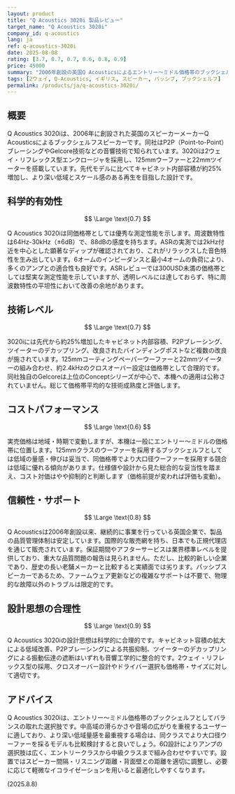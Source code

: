 ```yaml
---
layout: product
title: "Q Acoustics 3020i 製品レビュー"
target_name: "Q Acoustics 3020i"
company_id: q-acoustics
lang: ja
ref: q-acoustics-3020i
date: 2025-08-08
rating: [3.7, 0.7, 0.7, 0.6, 0.8, 0.9]
price: 45000
summary: "2006年創設の英国Q Acousticsによるエントリー〜ミドル価格帯のブックシェルフスピーカー。公称仕様と価格帯に見合った技術構成で、設計思想は合理的"
tags: [2ウェイ, Q-Acoustics, イギリス, スピーカー, パッシブ, ブックシェルフ]
permalink: /products/ja/q-acoustics-3020i/
---
```

## 概要

Q Acoustics 3020iは、2006年に創設された英国のスピーカーメーカーQ Acousticsによるブックシェルフスピーカーです。同社はP2P（Point-to-Point）ブレーシングやGelcore技術などの音響技術で知られています。3020iは2ウェイ・リフレックス型エンクロージャを採用し、125mmウーファーと22mmツイーターを搭載しています。先代モデルに比べてキャビネット内部容積が約25%増加し、より深い低域とスケール感のある再生を目指した設計です。

## 科学的有効性

$$ \Large \text{0.7} $$

Q Acoustics 3020iは同価格帯としては優秀な測定性能を示します。周波数特性は64Hz-30kHz（±6dB）で、88dBの感度を持ちます。ASRの実測では2kHz付近を中心とした顕著なディップが確認されており、これがリラックスした音色特性を生み出しています。6オームのインピーダンスと最小4オームの負荷により、多くのアンプとの適合性も良好です。ASRレビューでは300USD未満の価格帯としては堅実な測定性能を示していますが、透明レベルには達しておらず、特に周波数特性の平坦性において改善の余地があります。

## 技術レベル

$$ \Large \text{0.7} $$

3020iには先代から約25%増加したキャビネット内部容積、P2Pブレーシング、ツイーターのデカップリング、改良されたバインディングポストなど複数の改良が施されています。125mmコーティングペーパーウーファーと22mmツイーターの組み合わせ、約2.4kHzのクロスオーバー設定は価格帯として合理的です。同社独自のGelcoreは上位のConceptシリーズが中心で、本機への適用は公称されていません。総じて価格帯平均的な技術成熟度と評価します。

## コストパフォーマンス

$$ \Large \text{0.6} $$

実売価格は地域・時期で変動しますが、本機は一般にエントリー〜ミドルの価格帯に位置します。125mmクラスのウーファーを採用するブックシェルフとしては低域の量感・伸びは妥当で、同価格帯でより大口径ウーファーを採用する競合は低域に優れる傾向があります。仕様値や設計から見た総合的な妥当性を踏まえ、コスト対価はやや抑制的と判断します（価格前提が変われば評価も変動）。

## 信頼性・サポート

$$ \Large \text{0.8} $$

Q Acousticsは2006年創設以来、継続的に事業を行っている英国企業で、製品の品質管理体制は安定しています。国際的な販売網を持ち、日本でも正規代理店を通じて販売されています。保証期間やアフターサービスは業界標準レベルを提供しており、重大な品質問題の報告は見られません。ただし、比較的新しい企業であり、歴史の長い老舗メーカーと比較すると実績面では劣ります。パッシブスピーカーであるため、ファームウェア更新などの複雑なサポートは不要で、物理的な故障以外のトラブルは限定的です。

## 設計思想の合理性

$$ \Large \text{0.9} $$

Q Acoustics 3020iの設計思想は科学的に合理的です。キャビネット容積の拡大による低域改善、P2Pブレーシングによる共振抑制、ツイーターのデカップリングによる振動伝達の遮断はいずれも音響工学的に整合的です。2ウェイ・リフレックス型の採用、クロスオーバー設計やドライバー選択も価格帯・サイズに対して適切です。

## アドバイス

Q Acoustics 3020iは、エントリー〜ミドル価格帯のブックシェルフとしてバランスの取れた選択肢です。中高域の滑らかさや音場の広がりを重視するユーザーに適しており、より深い低域量感を最重視する場合は、同クラスでより大口径ウーファーを採るモデルも比較検討すると良いでしょう。6Ω設計によりアンプの選択肢は広く、エントリークラスから中級クラスまで組み合わせやすいです。設置ではスピーカー間隔・リスニング距離・背面壁との距離を適切に調整し、必要に応じて軽微なイコライゼーションを用いると最適化しやすくなります。

(2025.8.8)